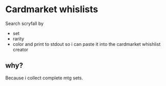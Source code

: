 # Cardmarket whislists

Search scryfall by
- set
- rarity
- color
and print to stdout so i can paste it into the cardmarket whishlist creator

## why?
Because i collect complete mtg sets.
